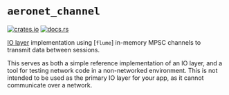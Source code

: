 # `aeronet_channel`

[![crates.io](https://img.shields.io/crates/v/aeronet_channel.svg)](https://crates.io/crates/aeronet_channel)
[![docs.rs](https://img.shields.io/docsrs/aeronet_channel)](https://docs.rs/aeronet_channel)

[IO layer](aeronet_io) implementation using [`flume`] in-memory MPSC channels to transmit data
between sessions.

This serves as both a simple reference implementation of an IO layer, and a tool for testing network
code in a non-networked environment. This is not intended to be used as the primary IO layer for
your app, as it cannot communicate over a network.
